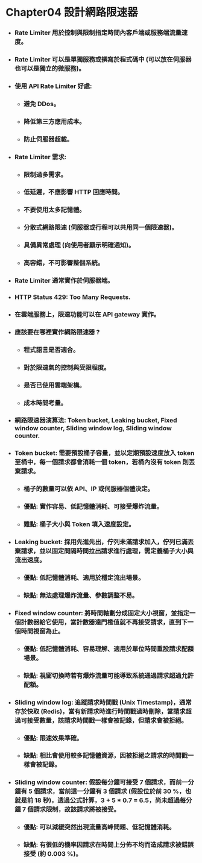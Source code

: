 Chapter04 設計網路限速器
=====
* ### Rate Limiter 用於控制與限制指定時間內客戶端或服務端流量速度。
* ### Rate Limiter 可以是單獨服務或撰寫於程式碼中 (可以放在伺服器也可以是獨立的微服務)。
* ### 使用 API Rate Limiter 好處:
    * ### 避免 DDos。
    * ### 降低第三方應用成本。
    * ### 防止伺服器超載。
* ### Rate Limiter 需求:
    * ### 限制過多需求。
    * ### 低延遲，不應影響 HTTP 回應時間。
    * ### 不要使用太多記憶體。
    * ### 分散式網路限速 (伺服器或行程可以共用同一個限速器)。
    * ### 具備異常處理 (向使用者顯示明確通知)。
    * ### 高容錯，不可影響整個系統。
* ### Rate Limiter 通常實作於伺服器端。
* ### HTTP Status 429: Too Many Requests.
* ### 在雲端服務上，限速功能可以在 API gateway 實作。
* ### 應該要在哪裡實作網路限速器 ?
    * ### 程式語言是否適合。
    * ### 對於限速氣的控制與受限程度。
    * ### 是否已使用雲端架構。
    * ### 成本時間考量。
* ### 網路限速器演算法: Token bucket, Leaking bucket, Fixed window counter, Sliding window log, Sliding window counter.
* ### Token bucket: 需要預設桶子容量，並以定期預設速度放入 token 至桶中，每一個請求都會消耗一個 token，若桶內沒有 token 則丟棄請求。
    * ### 桶子的數量可以依 API、IP 或伺服器個體決定。
    * ### 優點: 實作容易、低記憶體消耗、可接受爆炸流量。
    * ### 難點: 桶子大小與 Token 填入速度設定。
* ### Leaking bucket: 採用先進先出，佇列未滿請求加入，佇列已滿丟棄請求，並以固定間隔時間拉出請求進行處理，需定義桶子大小與流出速度。
    * ### 優點: 低記憶體消耗、適用於穩定流出場景。
    * ### 缺點: 無法處理爆炸流量、參數調整不易。
* ### Fixed window counter: 將時間軸劃分成固定大小視窗，並指定一個計數器給它使用，當計數器達門檻值就不再接受請求，直到下一個時間視窗為止。
    * ### 優點: 低記憶體消耗、容易理解、適用於單位時間重設請求配額場景。
    * ### 缺點: 視窗切換時若有爆炸流量可能導致系統通過請求超過允許配額。
* ### Sliding window log: 追蹤請求時間戳 (Unix Timestamp)，通常存於快取 (Redis)，當有新請求時進行時間戳過時刪除，當請求超過可接受數量，該請求時間戳一樣會被記錄，但請求會被拒絕。
    * ### 優點: 限速效果準確。
    * ### 缺點: 相比會使用較多記憶體資源，因被拒絕之請求的時間戳一樣會被記錄。
* ### Sliding window counter: 假設每分鐘可接受 7 個請求，而前一分鐘有 5 個請求，當前這一分鐘有 3 個請求 (假設位於前 30 %，也就是前 18 秒)，透過公式計算，3 + 5 * 0.7 = 6.5，尚未超過每分鐘 7 個請求限制，故該請求將被接受。
    * ### 優點: 可以減緩突然出現流量高峰問題、低記憶體消耗。
    * ### 缺點: 有很低的機率因請求在時間上分佈不均而造成請求被錯誤接受 (約 0.003 %)。
<br />
